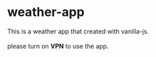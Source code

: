 # weather-app
This is a weather app that created with vanilla-js.
</br></br>
please turn on <strong>VPN</strong> to use the app.
